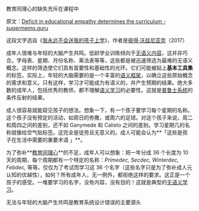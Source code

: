 教育同理心的缺失充斥在课程中

原文：[Deficit in educational empathy determines the curriculum - supermemo.guru](https://supermemo.guru/wiki/Deficit_in_educational_empathy_determines_the_curriculum)

这段文字选自《[我永远不会送我的孩子上学](https://supermemo.guru/wiki/Problem_of_Schooling)》，作者是[彼得·沃兹尼亚克](https://supermemo.guru/wiki/Piotr_Wozniak)（2017）

成年人很难与年轻的大脑产生共鸣。低龄学业训练倾向于[无语义内容](https://supermemo.guru/wiki/Asemantic_learning)，这并非巧合。字母表、星期、月份名称、乘法表等等，这些都是被迅速筛选为最难的无语义概念。这样的筛选使它们具有首要性和基础性的光环。它们可能被贴上**基本工具集**的标签。实际上，年轻的大脑需要的是一个丰富的[语义框架](https://supermemo.guru/wiki/Semantic_framework)，以确立这些原始概念的需求和意义。只有这样，学习才可能成为有语义的，并产生预期的结果。绝大多数的成年人，包括优秀的教师，都不理解[语义学习](https://supermemo.guru/wiki/Semantic_learning)的必要性。这就是[普鲁士系统](https://supermemo.guru/wiki/Prussian_system)的条件反射的结果。

成人很容易就能窥见孩子的想法。想象一下，有一个孩子要学习每个星期的名称。这个孩子没有预定的活动，如周日的弥撒，或周六的足球。对这个孩子来说，周二和周四之间的差别，还不如 Ganymede 和 Calisto 之间的差别。学习星期几的名称就像给空气贴标签。这完全是徒劳且无意义的。成人可能会认为**「这些是孩子在生活中需要的重要术语 」**。

为了弥补**[教育同理心](https://supermemo.guru/wiki/Educational_empathy)**的不足，成年人可以想象：把一年分成 36 个长度为 10 天的周期，每个周期都有一个特定的名称：*Primedec, Secdec, Winterdec, Febdec,* 等等。仅仅为了考试而学习这 36 个名字（这些名字只是为了弥补成人元认知的优越性），如何？所有成年人，无一例外，都拒绝这样的要求。这正是一个孩子的感受。一堆要学习的名字，没有内容，没有目的！这就是典型的[无语义学习](https://supermemo.guru/wiki/Asemantic_learning)。 

无法与年轻的大脑产生共鸣是教育系统设计错误的主要源头
